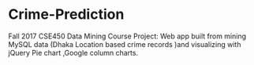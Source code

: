 # Crime-Prediction
Fall 2017 CSE450 Data Mining Course Project: Web app built from mining MySQL data (Dhaka Location based crime records )and visualizing with jQuery Pie chart ,Google column charts.

